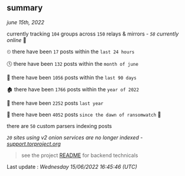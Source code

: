 
## summary
_june 15th, 2022_

currently tracking `104` groups across `150` relays & mirrors - _`58` currently online_ 📡

⏲ there have been `17` posts within the `last 24 hours`

🕓 there have been `132` posts within the `month of june`

📅 there have been `1056` posts within the `last 90 days`

🏚 there have been `1766` posts within the `year of 2022`

🚀 there have been `2252` posts `last year`

🦕 there have been `4052` posts `since the dawn of ransomwatch` 🐣

there are `50` custom parsers indexing posts

_`20` sites using v2 onion services are no longer indexed - [support.torproject.org](https://support.torproject.org/onionservices/v2-deprecation/)_

> see the project [README](https://github.com/jmousqueton/ransomwatch#readme) for backend technicals



Last update : _Wednesday 15/06/2022 16:45:46 (UTC)_

